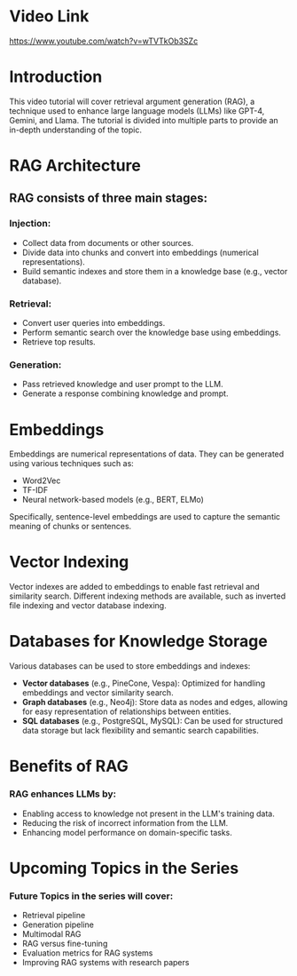# Video Link
https://www.youtube.com/watch?v=wTVTkOb3SZc


# Introduction

This video tutorial will cover retrieval argument generation (RAG), a technique used to enhance large language models (LLMs) like GPT-4, Gemini, and Llama. The tutorial is divided into multiple parts to provide an in-depth understanding of the topic.

# RAG Architecture

## RAG consists of three main stages:

### Injection:

* Collect data from documents or other sources.
* Divide data into chunks and convert into embeddings (numerical representations).
* Build semantic indexes and store them in a knowledge base (e.g., vector database).
### Retrieval:

* Convert user queries into embeddings.
* Perform semantic search over the knowledge base using embeddings.
* Retrieve top results.
### Generation:

* Pass retrieved knowledge and user prompt to the LLM.
* Generate a response combining knowledge and prompt.
# Embeddings

Embeddings are numerical representations of data. They can be generated using various techniques such as:

* Word2Vec
* TF-IDF
* Neural network-based models (e.g., BERT, ELMo)

Specifically, sentence-level embeddings are used to capture the semantic meaning of chunks or sentences.

# Vector Indexing

Vector indexes are added to embeddings to enable fast retrieval and similarity search. Different indexing methods are available, such as inverted file indexing and vector database indexing.

# Databases for Knowledge Storage

Various databases can be used to store embeddings and indexes:

* **Vector databases** (e.g., PineCone, Vespa): Optimized for handling embeddings and vector similarity search.
* **Graph databases** (e.g., Neo4j): Store data as nodes and edges, allowing for easy representation of relationships between entities.
* **SQL databases** (e.g., PostgreSQL, MySQL): Can be used for structured data storage but lack flexibility and semantic search capabilities.
# Benefits of RAG

### RAG enhances LLMs by:

* Enabling access to knowledge not present in the LLM's training data.
* Reducing the risk of incorrect information from the LLM.
* Enhancing model performance on domain-specific tasks.
# Upcoming Topics in the Series

### Future Topics in the series will cover:

* Retrieval pipeline
* Generation pipeline
* Multimodal RAG
* RAG versus fine-tuning
* Evaluation metrics for RAG systems
* Improving RAG systems with research papers